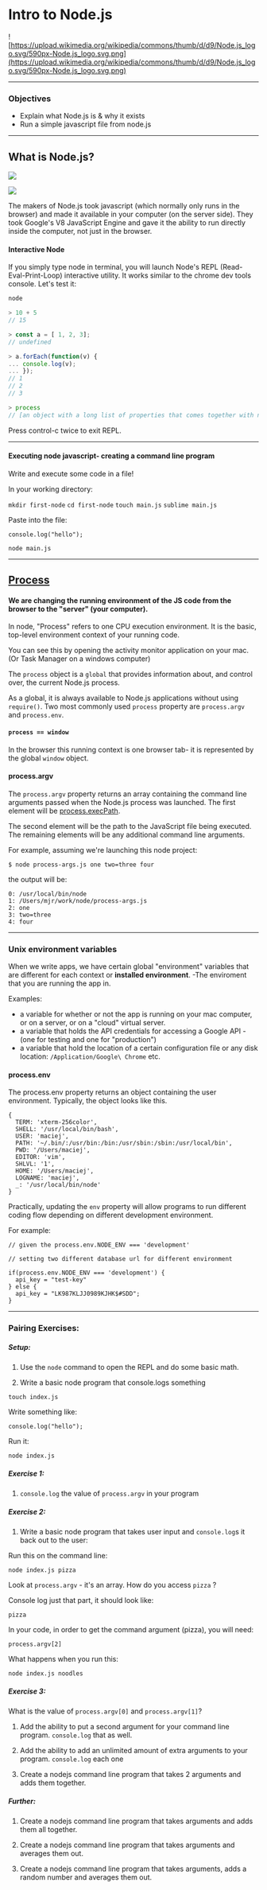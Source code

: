 # Intro to Node.js

![https://upload.wikimedia.org/wikipedia/commons/thumb/d/d9/Node.js_logo.svg/590px-Node.js_logo.svg.png](https://upload.wikimedia.org/wikipedia/commons/thumb/d/d9/Node.js_logo.svg/590px-Node.js_logo.svg.png)

---

### Objectives
- Explain what Node.js is & why it exists
- Run a simple javascript file from node.js

---

## What is Node.js?

![](http://jce-il.github.io/ASOSMA/firefox-ios/general.jpg)

![](https://i.imgur.com/Qgz5eFD.png)

The makers of Node.js took javascript (which normally only runs in the browser) and made it available in your computer (on the server side). They took Google's V8 JavaScript Engine and gave it the ability to run directly inside the computer, not just in the browser.


#### Interactive Node

If you simply type node in terminal, you will launch Node's REPL (Read-Eval-Print-Loop) interactive utility. It works similar to the chrome dev tools console. Let's test it:

```js
node

> 10 + 5
// 15

> const a = [ 1, 2, 3];
// undefined

> a.forEach(function(v) {
... console.log(v);
... });
// 1
// 2
// 3

> process
// [an object with a long list of properties that comes together with node]
```

Press control-c twice to exit REPL.

---

#### Executing node javascript- creating a command line program

Write and execute some code in a file!

In your working directory:

`mkdir first-node`
`cd first-node`
`touch main.js`
`sublime main.js`

Paste into the file:
```
console.log("hello");
```

`node main.js`

---

## [Process](https://nodejs.org/api/process.html#process_process)

#### We are changing the running environment of the JS code from the browser to the "server" (your computer).

In node, "Process" refers to one CPU execution environment. It is the basic, top-level environment context of your running code.

You can see this by opening the activity monitor application on your mac. (Or Task Manager on a windows computer)

The `process` object is a `global` that provides information about, and control over, the current Node.js process.

As a global, it is always available to Node.js applications without using `require()`. Two most commonly used `process` property are `process.argv` and `process.env`.

#### `process == window`

In the browser this running context is one browser tab- it is represented by the global `window` object.

#### process.argv
The `process.argv` property returns an array containing the command line arguments passed when the Node.js process was launched. The first element will be [process.execPath](https://nodejs.org/api/process.html#process_process_execpath).

The second element will be the path to the JavaScript file being executed. The remaining elements will be any additional command line arguments.

For example, assuming we're launching this node project:
```
$ node process-args.js one two=three four
```  
the output will be:
```
0: /usr/local/bin/node
1: /Users/mjr/work/node/process-args.js
2: one
3: two=three
4: four
```

---

### Unix environment variables

When we write apps, we have certain global "environment" variables that are different for each context or **installed environment**. -The enviroment that you are running the app in.

Examples:

- a variable for whether or not the app is running on your mac computer, or on a server, or on a "cloud" virtual server.
- a variable that holds the API credentials for accessing a Google API - (one for testing and one for "production")
- a variable that hold the location of a certain configuration file or any disk location: `/Application/Google\ Chrome` etc.

#### process.env

The process.env property returns an object containing the user environment. Typically, the object looks like this.

```
{
  TERM: 'xterm-256color',
  SHELL: '/usr/local/bin/bash',
  USER: 'maciej',
  PATH: '~/.bin/:/usr/bin:/bin:/usr/sbin:/sbin:/usr/local/bin',
  PWD: '/Users/maciej',
  EDITOR: 'vim',
  SHLVL: '1',
  HOME: '/Users/maciej',
  LOGNAME: 'maciej',
  _: '/usr/local/bin/node'
}
```

Practically, updating the `env` property will allow programs to run different coding flow depending on different development environment.


For example:
```
// given the process.env.NODE_ENV === 'development'

// setting two different database url for different environment

if(process.env.NODE_ENV === 'development') {
  api_key = "test-key"
} else {
  api_key = "LK987KLJJ0989KJHK$#SDD";
}
```

---

### Pairing Exercises:

##### Setup:

1. Use the `node` command to open the REPL and do some basic math.

1. Write a basic node program that console.logs something
```
touch index.js
```
Write something like:
```
console.log("hello");
```
Run it:
```
node index.js
```

##### Exercise 1:

1. `console.log` the value of `process.argv` in your program

##### Exercise 2:

1. Write a basic node program that takes user input and `console.log`s it back out to the user:


Run this on the command line:
```
node index.js pizza
```

Look at `process.argv` - it's an array. How do you access `pizza` ?

Console log just that part, it should look like:
```
pizza
```

In your code, in order to get the command argument (pizza), you will need:
```
process.argv[2]
```

What happens when you run this:
```
node index.js noodles
```

##### Exercise 3:

What is the value of `process.argv[0]` and `process.argv[1]`?

1. Add the ability to put a second argument for your command line program. `console.log` that as well.

1. Add the ability to add an unlimited amount of extra arguments to your program. `console.log` each one

1. Create a nodejs command line program that takes 2 arguments and adds them together.

##### Further:

1. Create a nodejs command line program that takes arguments and adds them all together.

1. Create a nodejs command line program that takes arguments and averages them out.

1. Create a nodejs command line program that takes arguments, adds a random number and averages them out.
